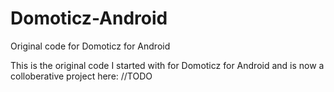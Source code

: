 # Domoticz-Android
Original code for Domoticz for Android

This is the original code I started with for Domoticz for Android and is now a colloberative project here:
//TODO
